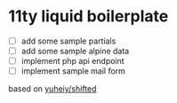 # 11ty liquid boilerplate
 
- [ ] add some sample partials
- [ ] add some sample alpine data
- [ ] implement php api endpoint
- [ ] implement sample mail form

based on [yuheiy/shifted](https://github.com/yuheiy/shifted)
